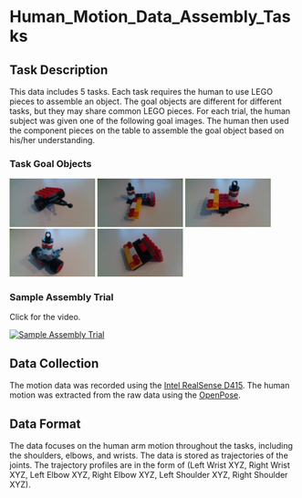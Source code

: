 # Human_Motion_Data_Assembly_Tasks
## Task Description
This data includes 5 tasks. Each task requires the human to use LEGO pieces to assemble an object. The goal objects are different for different tasks, but they may share common LEGO pieces. For each trial, the human subject was given one of the following goal images. The human then used the component pieces on the table to assemble the goal object based on his/her understanding.

### Task Goal Objects
<img src="Task1/goal.jpg" width="150">
<img src="Task2/goal.jpg" width="150">
<img src="Task3/goal.jpg" width="150">
<img src="Task4/goal.jpg" width="150">
<img src="Task5/goal.jpg" width="150">

### Sample Assembly Trial
Click for the video.

[![Sample Assembly Trial](https://i9.ytimg.com/vi/7v2ai8FNSSk/mq2.jpg?sqp=CLSCq_0F&rs=AOn4CLChNs8Sz-9MYE1ADDS18MPYsW4rXQ)](https://youtu.be/7v2ai8FNSSk)

## Data Collection
The motion data was recorded using the [Intel RealSense D415](https://www.intelrealsense.com/depth-camera-d415/). The human motion was extracted from the raw data using the [OpenPose](https://github.com/CMU-Perceptual-Computing-Lab/openpose).

## Data Format
The data focuses on the human arm motion throughout the tasks, including the shoulders, elbows, and wrists. The data is stored as trajectories of the joints. 
The trajectory profiles are in the form of (Left Wrist XYZ, Right Wrist XYZ, Left Elbow XYZ, Right Elbow XYZ, Left Shoulder XYZ, Right Shoulder XYZ).
